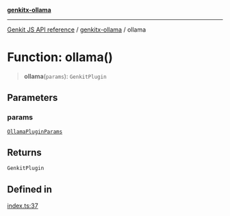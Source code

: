 [**genkitx-ollama**](../README.md)

***

[Genkit JS API reference](../../README.md) / [genkitx-ollama](../README.md) / ollama

# Function: ollama()

> **ollama**(`params`): `GenkitPlugin`

## Parameters

### params

[`OllamaPluginParams`](../interfaces/OllamaPluginParams.md)

## Returns

`GenkitPlugin`

## Defined in

[index.ts:37](https://github.com/firebase/genkit/blob/286538acadb0c266800cfa4edc099546226d5af8/js/plugins/ollama/src/index.ts#L37)
